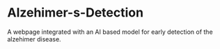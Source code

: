# Alzehimer-s-Detection
A webpage integrated with an AI based model for early detection of the alzehimer disease.
